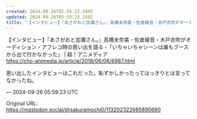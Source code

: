 ```yaml
---
created: 2024-09-26T05:59:23.249Z
updated: 2024-09-26T05:59:23.249Z
title: "【インタビュー】『あさがおと加瀬さん。』高橋未奈美・佐倉綾音・木戸衣吹がオーディション・アフレコ時の思い出を語る -「いちゃいちゃシーンは誰もブースから出て行か[...]"
---
```


<p>【インタビュー】『あさがおと加瀬さん。』高橋未奈美・佐倉綾音・木戸衣吹がオーディション・アフレコ時の思い出を語る -「いちゃいちゃシーンは誰もブースから出て行かなかった」 | 超！アニメディア<br /><a href="https://cho-animedia.jp/article/2018/06/08/6987.html" target="_blank" rel="nofollow noopener noreferrer" translate="no"><span class="invisible">https://</span><span class="ellipsis">cho-animedia.jp/article/2018/0</span><span class="invisible">6/08/6987.html</span></a></p><p>思い出したインタビューはこれだった。恥ずかしかったってはっきりとは言ってなかったね。</p>

&mdash; 2024-09-26 05:59:23 UTC

Original URL: https://mastodon.social/@sakuramochi0/113202322685895690
